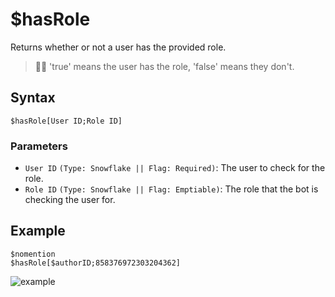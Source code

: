 # $hasRole
Returns whether or not a user has the provided role.

> 🧙‍♂️ 'true' means the user has the role, 'false' means they don't.

## Syntax
```
$hasRole[User ID;Role ID]
```

### Parameters
- `User ID` `(Type: Snowflake || Flag: Required)`: The user to check for the role.
- `Role ID` `(Type: Snowflake || Flag: Emptiable)`: The role that the bot is checking the user for.

## Example
```
$nomention
$hasRole[$authorID;858376972303204362]
```

![example](https://user-images.githubusercontent.com/69215413/126073798-d4178684-6181-4130-9d9e-12a91010b80c.png)
